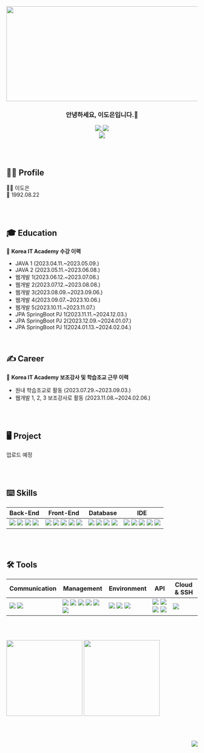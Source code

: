 <div align=center>
  <img src="https://capsule-render.vercel.app/api?type=venom&height=150&color=timeGradient&text=Hello-nl-I'm%20Doeun&reversal=false&fontColor=ffffff&animation=twinkling&fontSize=50&stroke=000000&strokeWidth=2.1&fontAlign=50&descAlign=50&descAlignY=60&rotate=4&fontAlignY=30"  style ="width : 1000px; height:250px">
</div>


<h3 align="center">안녕하세요, 이도은입니다.👋</h3>
<p align="center">
  <a href="https://github.com/codxexn">
	  <img src="https://img.shields.io/badge/codxexn-181717?style=round-square&logo=GitHub&logoColor=white"/>
  </a>
  <a href="https://www.notion.so/DOEUN-b8aa7cb498704c44903cc3181bdbd649">
	  <img src="https://img.shields.io/badge/Notion-000000?style=round-square&logo=Notion&logoColor=white"/>
  </a>
  <br>
  <img src="https://img.shields.io/badge/codxeun@gmail.com-d14836?style=round&logo=Gmail&logoColor=white"/>
</p>

<br><br>

## 🙋‍♀️ Profile
👩‍💻 이도은 <br>
🎂 1992.08.22 <br>


<br><br>

## 🎓 Education
📌 **Korea IT Academy 수강 이력**
- JAVA 1 (2023.04.11.~2023.05.09.)
- JAVA 2 (2023.05.11.~2023.06.08.)
- 웹개발 1(2023.06.12.~2023.07.06.)
- 웹개발 2(2023.07.12.~2023.08.08.)
- 웹개발 3(2023.08.09.~2023.09.06.)
- 웹개발 4(2023.09.07.~2023.10.06.)
- 웹개발 5(2023.10.11.~2023.11.07.)
- JPA SpringBoot PJ 1(2023.11.11.~2024.12.03.)
- JPA SpringBoot PJ 2(2023.12.09.~2024.01.07.)
- JPA SpringBoot PJ 1(2024.01.13.~2024.02.04.)

<br>

 ## ✍ Career
📌 **Korea IT Academy 보조강사 및 학습조교 근무 이력**
- 원내 학습조교로 활동 (2023.07.29.~2023.09.03.)
- 웹개발 1, 2, 3 보조강사로 활동 (2023.11.08.~2024.02.06.)
   
<br><br>

## 🖥️ Project
업로드 예정

<br><br>

## ⌨️ Skills

| Back-End | Front-End | Database | IDE |
| --- | --- | --- | --- |
| <span><img src="https://img.shields.io/badge/-JAVA-orange"/></span> <span><img src="https://img.shields.io/badge/-JSP-red"/></span> <span><img src="https://img.shields.io/badge/JSON-000000?style=round-square&logo=JSON&logoColor=white"/></span> <span><img src="https://img.shields.io/badge/-JPA-yellowgreen"/></span> | <span><img src="https://img.shields.io/badge/html-F05138?style=round-square&logo=html5&logoColor=white"/></span> <span><img src="https://img.shields.io/badge/css-1572B6?style=round-square&logo=css3&logoColor=white"/></span> <span><img src="https://img.shields.io/badge/JavaScript-F7DF1E?style=round-square&logo=JavaScript&logoColor=black"/></span> <span><img src="https://img.shields.io/badge/jQuery-0769AD?style=round-square&logo=jQuery&logoColor=white"/></span> <span><img src="https://img.shields.io/badge/ThymeLeaf-005F0F?style=round-square&logo=ThymeLeaf&logoColor=white"/></span> | <span><img src="https://img.shields.io/badge/Oracle-F80000?style=round-square&logo=Oracle&logoColor=white"/></span> <span><img src="https://img.shields.io/badge/-MyBatis-orange"/></span> <span><img src="https://img.shields.io/badge/MySQL-4479A1?style=round-square&logo=mysql&logoColor=white"/></span> <span><img src="https://img.shields.io/badge/MariaDB-003545?style=round-square&logo=MariaDB&logoColor=white"/></span> | <span><img src="https://img.shields.io/badge/Eclipse IDE-2C2255.svg?style=round-square&logo=Eclipse&logoColor=white"/></span> <span><img src="https://img.shields.io/badge/DBeaver-382923?style=round-square&logo=dbeaver&logoColor=white"/></span> <span><img src="https://img.shields.io/badge/Visual Studio Code-007ACC.svg?style=round-square&logo=Visual Studio Code&logoColor=white"/></span> <span><img src="https://img.shields.io/badge/IntelliJ IDEA-000000.svg?style=round-square&logo=IntelliJ IDEA&logoColor=white"/></span> <span><img src="https://img.shields.io/badge/Postman-FF6C37.svg?style=round-square&logo=Postman&logoColor=white"/></span> |

<br><br>

## 🛠️ Tools

| Communication | Management | Environment | API | Cloud & SSH |
| --- | --- | --- | --- | --- |
| <span><img src="https://img.shields.io/badge/Slack-4A154B.svg?style=round-square&logo=Slack&logoColor=white"/></span> <span><img src="https://img.shields.io/badge/Discord-5865F2?style=round-square&logo=Discord&logoColor=white"/></span> | <span><img src="https://img.shields.io/badge/Git-F05032?style=round-square&logo=Git&logoColor=white"/></span> <span><img src="https://img.shields.io/badge/GitHub-181717?style=round-square&logo=GitHub&logoColor=white"/></span> <span><img src="https://img.shields.io/badge/Git Bash-EA4AAA?style=round-square&logo=Git&logoColor=white"/></span> <span><img src="https://img.shields.io/badge/Gradle-02303A?style=round-square&logo=Gradle&logoColor=white"/></span> <span><img src="https://img.shields.io/badge/YML-CB171E?style=round-square&logo=YAML&logoColor=white"/></span> <span><img src="https://img.shields.io/badge/Sourcetree-0052CC.svg?style=round-square&logo=Sourcetree&logoColor=white"/></span> | <span><img src="https://img.shields.io/badge/Spring-6DB33F?style=round-square&logo=Spring&logoColor=white"/></span> <span><img src="https://img.shields.io/badge/Spring Boot-6DB33F?style=round-square&logo=Spring Boot&logoColor=white"/></span> <span><img src="https://img.shields.io/badge/Tomcat-F8DC75?style=flat&logo=ApacheTomcat&logoColor=black"/></span> | <span><img src="https://img.shields.io/badge/-JDBC-blue"/></span> <span><img src="https://img.shields.io/badge/-REST-green"/></span> <span><img src="https://img.shields.io/badge/-KAKAO login-FFCD00??style=round-square&logo=kakaotalk&logoColor=black"/></span> <span><img src="https://img.shields.io/badge/-naver login-03C75A?style=round-square&logo=naver&logoColor=white"/></span>|  <span><img src="https://img.shields.io/badge/Amazon AWS-232F3E?style=flat&logo=AmazonAWS&logoColor=white"/></span> |

<br><br>

<div>
<img src="https://github-readme-stats.vercel.app/api?username=codxexn&show_icons=true" style ="height:200px;">
<img src="https://github-readme-stats.vercel.app/api/top-langs/?username=codxexn&layout=compact" style ="height:200px;">
</div>

<br><br>

<div align=right>
<a href="https://github.com/codxexn"><img src="https://hits.seeyoufarm.com/api/count/incr/badge.svg?url=https%3A%2F%2Fgithub.com%2Fcodxexn%2F&count_bg=%23FCB1DE&title_bg=%23D0ED0E&icon=&icon_color=%23E7E7E7&title=%E2%86%91click+here%E2%86%91&edge_flat=false"/></a>
</div>
